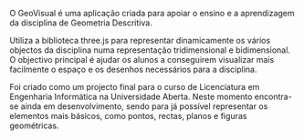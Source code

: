 O GeoVisual é uma aplicação criada para apoiar o ensino e a aprendizagem da disciplina de Geometria Descritiva.

Utiliza a biblioteca three.js para representar dinamicamente os vários objectos da disciplina numa representação tridimensional e bidimensional.
O objectivo principal é ajudar os alunos a conseguirem visualizar mais facilmente o espaço e os desenhos necessários para a disciplina.

Foi criado como um projecto final para o curso de Licenciatura em Engenharia Informática na Universidade Aberta.
Neste momento encontra-se ainda em desenvolvimento, sendo para já possível representar os elementos mais básicos, como pontos, rectas, planos e figuras geométricas.
